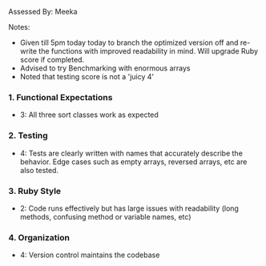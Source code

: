 Assessed By: Meeka

Notes:

* Given till 5pm today today to branch the optimized version off and re-write the functions with improved readability in mind. Will upgrade Ruby score if completed.
* Advised to try Benchmarking with enormous arrays
* Noted that testing score is not a 'juicy 4'

### 1. Functional Expectations

* 3: All three sort classes work as expected

### 2. Testing

* 4: Tests are clearly written with names that accurately describe the behavior. Edge cases such as empty arrays, reversed arrays, etc are also tested.

### 3. Ruby Style

* 2: Code runs effectively but has large issues with readability (long methods, confusing method or variable names, etc)

### 4. Organization

* 4: Version control maintains the codebase
